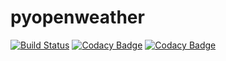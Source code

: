# pyopenweather

[![Build Status](https://api.travis-ci.com/gsornsen/pyopenweather.svg)](https://travis-ci.com/github/gsornsen/pyopenweather)
[![Codacy Badge](https://app.codacy.com/project/badge/Grade/cca3c27dfeb541978f507efc06ae0d2e)](https://www.codacy.com/gh/gsornsen/pyopenweather/dashboard)
[![Codacy Badge](https://app.codacy.com/project/badge/Coverage/cca3c27dfeb541978f507efc06ae0d2e)](https://www.codacy.com/gh/gsornsen/pyopenweather/dashboard)
